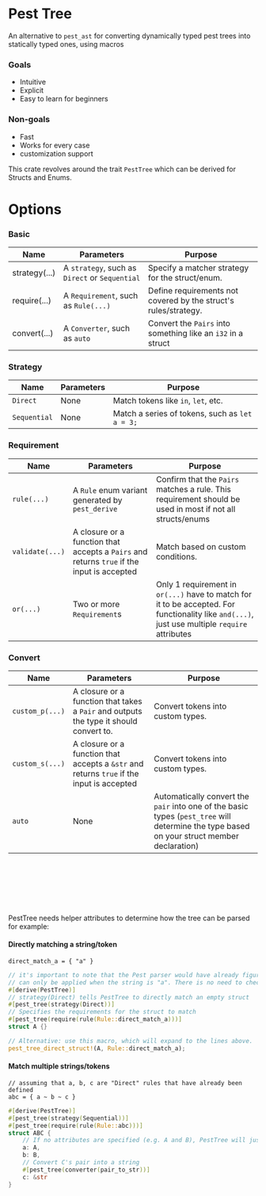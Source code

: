 # Pest Tree
An alternative to `pest_ast` for converting dynamically typed pest trees into statically typed ones, using macros

### Goals
-   Intuitive
-   Explicit
-   Easy to learn for beginners
### Non-goals
-   Fast
-   Works for every case
-   customization support

This crate revolves around the trait `PestTree` which can be derived for Structs and Enums.

# Options
### Basic
| Name          | Parameters                                     | Purpose                                                          |
|---------------|------------------------------------------------|------------------------------------------------------------------|
| strategy(...) | A `strategy`, such as `Direct` or `Sequential` | Specify a matcher strategy for the struct/enum.                  |
| require(...)  | A `Requirement`, such as `Rule(...)`           | Define requirements not covered by the struct's rules/strategy.  |
| convert(...)  | A `Converter`, such as `auto`                  | Convert the `Pairs` into something like an `i32` in a struct     |
### Strategy
| Name         | Parameters                        | Purpose                                                          |
|--------------|-----------------------------------|------------------------------------------------------------------|
| `Direct`     | None                              | Match tokens like `in`, `let`, etc.                              |
| `Sequential` | None                              | Match a series of tokens, such as `let a = 3;`                   |
### Requirement
| Name          | Parameters                                                                                 | Purpose                                                                                                                                        |
|---------------|--------------------------------------------------------------------------------------------|------------------------------------------------------------------------------------------------------------------------------------------------|
| `rule(...)`     | A `Rule` enum variant generated by `pest_derive`                                           | Confirm that the `Pairs` matches a rule. This requirement should be used in most if not all structs/enums                                      |
| `validate(...)` | A closure or a function that accepts a `Pairs` and returns `true` if the input is accepted | Match based on custom conditions.                                                                                                              |
| `or(...)`       | Two or more `Requirement`s                                                                 | Only 1 requirement in `or(...)` have to match for it to be accepted. For functionality like `and(...)`, just use multiple `require` attributes |
### Convert
| Name          | Parameters                                                                                | Purpose                                                                                                                                    |
|---------------|-------------------------------------------------------------------------------------------|--------------------------------------------------------------------------------------------------------------------------------------------|
| `custom_p(...)` | A closure or a function that takes a `Pair` and outputs the type it should convert to.    | Convert tokens into custom types.                                                                                                          |
| `custom_s(...)` | A closure or a function that accepts a `&str` and returns `true` if the input is accepted | Convert tokens into custom types.                                                                                                          |
| `auto`          | None                                                                                      | Automatically convert the `pair` into one of the basic types (`pest_tree` will determine the type based on your struct member declaration) |

<br><br><br>
---

PestTree needs helper attributes to determine how the tree can be parsed for example:

#### Directly matching a string/token
```pest
direct_match_a = { "a" }
```
```rust
// it's important to note that the Pest parser would have already figured out that rule direct_match_a
// can only be applied when the string is "a". There is no need to check for it./
#[derive(PestTree)]
// strategy(Direct) tells PestTree to directly match an empty struct
#[pest_tree(strategy(Direct))]
// Specifies the requirements for the struct to match
#[pest_tree(require(rule(Rule::direct_match_a)))]
struct A {}

// Alternative: use this macro, which will expand to the lines above.
pest_tree_direct_struct!(A, Rule::direct_match_a);
```
#### Match multiple strings/tokens
```pest
// assuming that a, b, c are "Direct" rules that have already been defined
abc = { a ~ b ~ c }
```
```rust
#[derive(PestTree)]
#[pest_tree(strategy(Sequential))]
#[pest_tree(require(rule(Rule::abc)))]
struct ABC {
    // If no attributes are specified (e.g. A and B), PestTree will just sequentially parse them. 
    a: A,
    b: B,
    // Convert C's pair into a string
    #[pest_tree(converter(pair_to_str))]
    c: &str
}
```